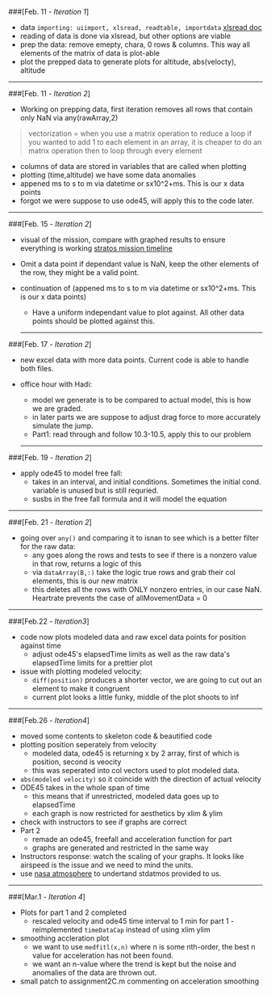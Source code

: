 ###[Feb. 11 - *Iteration 1*]
- data `importing: uiimport, xlsread, readtable, importdata` [xlsread doc](https://www.mathworks.com/help/matlab/ref/xlsread.html#bthgbma)
- reading of data is done via xlsread, but other options are viable
- prep the data: remove emepty, chara, 0 rows & columns. This way all elements of the matrix of data is plot-able
- plot the prepped data to generate plots for altitude, abs(velocty), altitude

---

###[Feb. 11 - *Iteration 2*]
- Working on prepping data, first iteration removes all rows that contain only NaN via any(rawArray,2)

> vectorization = when you use a matrix operation to reduce a loop
> if you wanted to add 1 to each element in an array, it is cheaper to do an matrix operation then to loop through every element
  
- columns of data are stored in variables that are called when plotting
- plotting (time,altitude) we have some data anomalies
- appened ms to s to m via datetime or sx10^2+ms. This is our x data points
- forgot we were suppose to use ode45, will apply this to the code later.

---

###[Feb. 15 - *Iteration 2*]
- visual of the mission, compare with graphed results to ensure everything is working 
  [stratos mission timeline](http://www.redbullstratos.com/the-mission/mission-timeline/ )
- Omit a data point if dependant value is NaN, keep the other elements of the row, they might be a valid point. 
- continuation of (appened ms to s to m via datetime or sx10^2+ms. This is our x data points)
  - Have a uniform independant value to plot against. All other data points should be plotted against this. 
  
  ---

###[Feb. 17 - *Iteration 2*]
- new excel data with more data points. Current code is able to handle both files. 
- office hour with Hadi:
  - model we generate is to be compared to actual model, this is how we are graded.
  - in later parts we are suppose to adjust drag force to more accurately simulate the jump.
  - Part1: read through and follow 10.3-10.5, apply this to our problem
  
  ----
  
###[Feb. 19 - *Iteration 2*]
- apply ode45 to model free fall:
  - takes in an interval, and initial conditions. Sometimes the initial cond. variable is unused but is still requried.
  - susbs in the free fall formula and it will model the equation
  
---

###[Feb. 21 - *Iteration 2*]
- going over `any()` and comparing it to isnan to see which is a better filter for the raw data:
  - any goes along the rows and tests to see if there is a nonzero value in that row, returns a logic of this
  - via `dataArray(B,:)` take the logic true rows and grab their col elements, this is our new matrix
  - this deletes all the rows with ONLY nonzero entries, in our case NaN. Heartrate prevents the case of allMovementData = 0
  
---
  
###[Feb.22 - *Iteration3*] 
- code now plots modeled data and raw excel data points for position against time
  - adjust ode45's elapsedTime limits as well as the raw data's elapsedTime limits for a prettier plot
- issue with plotting modeled velocity:
  - `diff(position)` produces a shorter vector, we are going to cut out an element to make it congruent
  - current plot looks a little funky, middle of the plot shoots to inf
  
---

###[Feb.26 - *Iteration4*]
- moved some contents to skeleton code & beautified code
- plotting position seperately from velocity
  - modeled data, ode45 is returning x by 2 array, first of which is position, second is veocity
  - this was seperated into col vectors used to plot modeled data.
- `abs(modeled velocity)` so it coincide with the direction of actual velocity
- ODE45 takes in the whole span of time 
  - this means that if unrestricted, modeled data goes up to elapsedTime
  - each graph is now restricted for aesthetics by xlim & ylim
- check with instructors to see if graphs are correct
- Part 2
  - remade an ode45, freefall and acceleration function for part
  - graphs are generated and restricted in the same way
- Instructors response: watch the scaling of your graphs. It looks like airspeed is the issue and we need to mind the units.
- use [nasa atmosphere](https://www.grc.nasa.gov/www/k-12/airplane/atmosmet.html) to undertand stdatmos provided to us.

---

###[Mar.1 - *Iteration 4*]
- Plots for part 1 and 2 completed 
  - rescaled velocity and ode45 time interval to 1 min for part 1
  -reimplemented `timeDataCap` instead of using xlim ylim 
- smoothing accleration plot 
  - we want to use `medfitl(x,n)` where n is some nth-order, the best n value for acceleration has not been found.
  - we want an n-value where the trend is kept but the noise and anomalies of the data are thrown out.
- small patch to assignment2C.m commenting on acceleration smoothing







